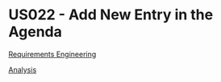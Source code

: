 # US022 - Add New Entry in the Agenda

[Requirements Engineering](01.requirements-engineering/Readme.md)

[Analysis](02.analysis/Readme.md)